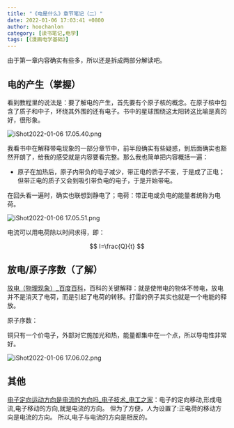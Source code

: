 ```yaml
---
title: "《电是什么》章节笔记（二）"
date: 2022-01-06 17:03:41 +0800
author: hoochanlon
category: [读书笔记,电学]
tags: [《漫画电学基础》]
---
```


由于第一章内容确实有些多，所以还是拆成两部分解读吧。 <!-- more -->

## 电的产生（掌握）

看到教程里的说法是：要了解电的产生，首先要有个原子核的概念。在原子核中包含了质子和中子，环绕其外围的还有电子。书中的星球围绕这太阳转这比喻是真的好，很形象。

![iShot2022-01-06 17.05.40.png](https://s2.loli.net/2022/01/06/CZ8BYNlxriU3WM5.png)

我看书中在解释带电现象的一部分章节中，前半段确实有些疑惑，到后面确实也豁然开朗了，给我的感受就是内容要看完整。那么我也简单把内容概括一遍：

* 原子在加热后，原子内带负的电子减少，带正电的质子不变，于是成了正电；但带正电的质子又会到吸引带负电的电子，于是开始带电。

在回头看一遍时，确实也联想到静电了；电荷：带正电或负电的能量者统称为电荷。



![iShot2022-01-06 17.05.51.png](https://s2.loli.net/2022/01/06/uswLzijcAf8pyHO.png)

电流可以用电荷除以时间求得，即：

$$
I=\frac{Q}{t}
$$

## 放电/原子序数（了解）

[放电（物理现象）_百度百科](https://baike.baidu.com/item/%E6%94%BE%E7%94%B5/7398684?fr=aladdin)，百科的关键解释：就是使带电的物体不带电，放电并不是消灭了电荷，而是引起了电荷的转移。打雷的例子其实也就是一个电能的释放。

原子序数：

铜只有一个价电子，外部对它施加光和热，能量都集中在一个点，所以导电性非常好。

![iShot2022-01-06 17.06.02.png](https://s2.loli.net/2022/01/06/IJtXuxY9m3qbg6H.png)

## 其他
[电子定向运动方向是电流的方向吗_电子技术_电工之家](https://www.dgzj.com/dianzi/86261.html)：电子的定向移动,形成电流,电子移动的方向,就是电流的方向。 但为了方便，人为设置了:正电荷的移动方向是电流的方向。 所以,电子与电流的方向是相反的。

